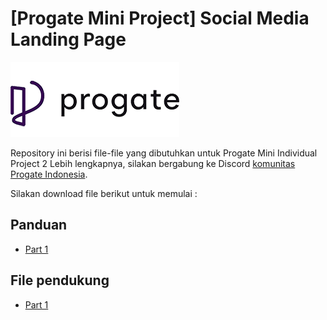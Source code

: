 # [Progate Mini Project] Social Media Landing Page

![Progate](./progate.png)

Repository ini berisi file-file yang dibutuhkan untuk Progate Mini Individual Project 2
Lebih lengkapnya, silakan bergabung ke Discord [komunitas Progate Indonesia](https://tinyurl.com/ProgateID).

Silakan download file berikut untuk memulai :

## Panduan
 * [Part 1](./Mini_Individual_Project_2_-_Part_1_-_Social_Media_Landing_Page.pdf)

 ## File pendukung
 * [Part 1](./Part_1_-_Persiapan.rar)
